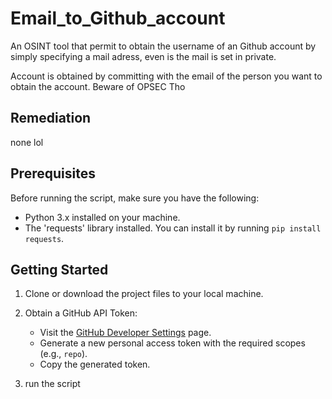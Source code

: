 
# Email_to_Github_account
An OSINT tool that permit to obtain the username of an Github account by simply specifying a mail adress, even is the mail is set in private.

Account is obtained by committing with the email of the person you want to obtain the account.
Beware of OPSEC Tho

## Remediation

none lol

## Prerequisites

Before running the script, make sure you have the following:

- Python 3.x installed on your machine.
- The 'requests' library installed. You can install it by running `pip install requests`.

## Getting Started

1. Clone or download the project files to your local machine.

2. Obtain a GitHub API Token:
   - Visit the [GitHub Developer Settings](https://github.com/settings/tokens) page.
   - Generate a new personal access token with the required scopes (e.g., `repo`).
   - Copy the generated token.
3. run the script
